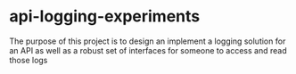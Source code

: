 # api-logging-experiments
The purpose of this project is to design an implement a logging solution for an API as well as a robust set of interfaces for someone to access and read those logs
